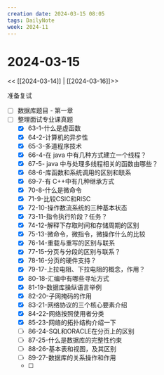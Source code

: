 ```yaml
---
creation date: 2024-03-15 08:05
tags: DailyNote
week: 2024-11
---
```


# 2024-03-15

<< [[2024-03-14]] | [[2024-03-16]]>>


准备复试
- [ ] 数据库题目 - 第一章
- [ ] 整理面试专业课真题
	- [x] 63-1-什么是虚函数
	- [x] 64-2-计算机的异步性
	- [x] 65-3-多道程序技术
	- [x] 66-4-在 java 中有几种方式建立一个线程？
	- [x] 67-5- java 中与处理多线程相关的函数由哪些？
	- [x] 68-6-库函数和系统调用的区别和联系
	- [x] 69-7-有 C++中有几种继承方式
	- [x] 70-8-什么是微命令
	- [x] 71-9-比较CSIC和RISC
	- [x] 72-10-操作数流系统的三种基本状态
	- [x] 73-11-指令执行阶段？任务？
	- [x] 74-12-解释下存取时间和存储周期的区别
	- [x] 75-13-微命令，微指令，微操作什么的比较
	- [x] 76-14-重载与重写的区别与联系
	- [x] 77-15-分页与分段的区别与联系？
	- [x] 78-16-分页的硬件支持？
	- [x] 79-17-上拉电阻、下拉电阻的概念，作用？
	- [x] 80-18-汇编中有哪些寻址方式
	- [x] 81-19-数据库操纵语言举例
	- [x] 82-20-子网掩码的作用
	- [x] 83-21-网络协议的三个核心要素介绍
	- [x] 84-22-网络按照使用者分类
	- [x] 85-23-网络的拓扑结构介绍一下
	- [ ] 86-24-SQL和ORACLE在分页上的区别
	- [ ] 87-25-什么是数据库的完整性约束
	- [ ] 88-26-基本表和视图，及其区别
	- [ ] 89-27-数据库的关系操作和作用
	- [ ] 
